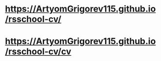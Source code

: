 # https://ArtyomGrigorev115.github.io/rsschool-cv/
# https://ArtyomGrigorev115.github.io/rsschool-cv/cv
